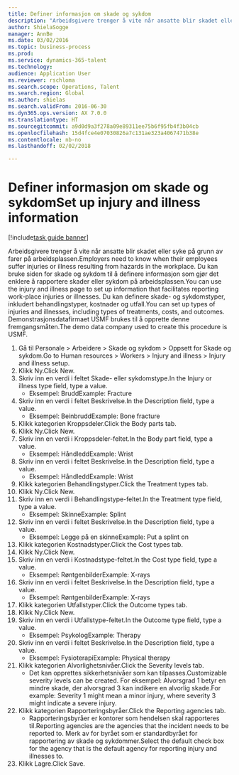 ```yaml
--- 
title: Definer informasjon om skade og sykdom
description: "Arbeidsgivere trenger å vite når ansatte blir skadet eller syke på grunn av farer på arbeidsplassen."
author: ShielaSogge
manager: AnnBe
ms.date: 03/02/2016
ms.topic: business-process
ms.prod: 
ms.service: dynamics-365-talent
ms.technology: 
audience: Application User
ms.reviewer: rschloma
ms.search.scope: Operations, Talent
ms.search.region: Global
ms.author: shielas
ms.search.validFrom: 2016-06-30
ms.dyn365.ops.version: AX 7.0.0
ms.translationtype: HT
ms.sourcegitcommit: a9d0d9a3f278a09e89311ee75b6f95fb4f3b04cb
ms.openlocfilehash: 15d4fce4e07030826a7c131ae323a4067471b38e
ms.contentlocale: nb-no
ms.lasthandoff: 02/02/2018

---
```

# <a name="set-up-injury-and-illness-information"></a><span data-ttu-id="8fe91-103">Definer informasjon om skade og sykdom</span><span class="sxs-lookup"><span data-stu-id="8fe91-103">Set up injury and illness information</span></span>

[!include[task guide banner](../../includes/task-guide-banner.md)]

<span data-ttu-id="8fe91-104">Arbeidsgivere trenger å vite når ansatte blir skadet eller syke på grunn av farer på arbeidsplassen.</span><span class="sxs-lookup"><span data-stu-id="8fe91-104">Employers need to know when their employees suffer injuries or illness resulting from hazards in the workplace.</span></span> <span data-ttu-id="8fe91-105">Du kan bruke siden for skade og sykdom til å definere informasjon som gjør det enklere å rapportere skader eller sykdom på arbeidsplassen.</span><span class="sxs-lookup"><span data-stu-id="8fe91-105">You can use the injury and illness page to set up information that facilitates reporting work-place injuries or illnesses.</span></span> <span data-ttu-id="8fe91-106">Du kan definere skade- og sykdomstyper, inkludert behandlingstyper, kostnader og utfall.</span><span class="sxs-lookup"><span data-stu-id="8fe91-106">You can set up types of injuries and illnesses, including types of treatments, costs, and outcomes.</span></span> <span data-ttu-id="8fe91-107">Demonstrasjonsdatafirmaet USMF brukes til å opprette denne fremgangsmåten.</span><span class="sxs-lookup"><span data-stu-id="8fe91-107">The demo data company used to create this procedure is USMF.</span></span>

1. <span data-ttu-id="8fe91-108">Gå til Personale > Arbeidere > Skade og sykdom > Oppsett for Skade og sykdom.</span><span class="sxs-lookup"><span data-stu-id="8fe91-108">Go to Human resources > Workers > Injury and illness > Injury and illness setup.</span></span>
2. <span data-ttu-id="8fe91-109">Klikk Ny.</span><span class="sxs-lookup"><span data-stu-id="8fe91-109">Click New.</span></span>
3. <span data-ttu-id="8fe91-110">Skriv inn en verdi i feltet Skade- eller sykdomstype.</span><span class="sxs-lookup"><span data-stu-id="8fe91-110">In the Injury or illness type field, type a value.</span></span>
    * <span data-ttu-id="8fe91-111">Eksempel: Brudd</span><span class="sxs-lookup"><span data-stu-id="8fe91-111">Example: Fracture</span></span>  
4. <span data-ttu-id="8fe91-112">Skriv inn en verdi i feltet Beskrivelse.</span><span class="sxs-lookup"><span data-stu-id="8fe91-112">In the Description field, type a value.</span></span>
    * <span data-ttu-id="8fe91-113">Eksempel: Beinbrudd</span><span class="sxs-lookup"><span data-stu-id="8fe91-113">Example: Bone fracture</span></span>  
5. <span data-ttu-id="8fe91-114">Klikk kategorien Kroppsdeler.</span><span class="sxs-lookup"><span data-stu-id="8fe91-114">Click the Body parts tab.</span></span>
6. <span data-ttu-id="8fe91-115">Klikk Ny.</span><span class="sxs-lookup"><span data-stu-id="8fe91-115">Click New.</span></span>
7. <span data-ttu-id="8fe91-116">Skriv inn en verdi i Kroppsdeler-feltet.</span><span class="sxs-lookup"><span data-stu-id="8fe91-116">In the Body part field, type a value.</span></span>
    * <span data-ttu-id="8fe91-117">Eksempel: Håndledd</span><span class="sxs-lookup"><span data-stu-id="8fe91-117">Example: Wrist</span></span>  
8. <span data-ttu-id="8fe91-118">Skriv inn en verdi i feltet Beskrivelse.</span><span class="sxs-lookup"><span data-stu-id="8fe91-118">In the Description field, type a value.</span></span>
    * <span data-ttu-id="8fe91-119">Eksempel: Håndledd</span><span class="sxs-lookup"><span data-stu-id="8fe91-119">Example: Wrist</span></span>  
9. <span data-ttu-id="8fe91-120">Klikk kategorien Behandlingstyper.</span><span class="sxs-lookup"><span data-stu-id="8fe91-120">Click the Treatment types tab.</span></span>
10. <span data-ttu-id="8fe91-121">Klikk Ny.</span><span class="sxs-lookup"><span data-stu-id="8fe91-121">Click New.</span></span>
11. <span data-ttu-id="8fe91-122">Skriv inn en verdi i Behandlingstype-feltet.</span><span class="sxs-lookup"><span data-stu-id="8fe91-122">In the Treatment type field, type a value.</span></span>
    * <span data-ttu-id="8fe91-123">Eksempel: Skinne</span><span class="sxs-lookup"><span data-stu-id="8fe91-123">Example: Splint</span></span>  
12. <span data-ttu-id="8fe91-124">Skriv inn en verdi i feltet Beskrivelse.</span><span class="sxs-lookup"><span data-stu-id="8fe91-124">In the Description field, type a value.</span></span>
    * <span data-ttu-id="8fe91-125">Eksempel: Legge på en skinne</span><span class="sxs-lookup"><span data-stu-id="8fe91-125">Example: Put a splint on</span></span>  
13. <span data-ttu-id="8fe91-126">Klikk kategorien Kostnadstyper.</span><span class="sxs-lookup"><span data-stu-id="8fe91-126">Click the Cost types tab.</span></span>
14. <span data-ttu-id="8fe91-127">Klikk Ny.</span><span class="sxs-lookup"><span data-stu-id="8fe91-127">Click New.</span></span>
15. <span data-ttu-id="8fe91-128">Skriv inn en verdi i Kostnadstype-feltet.</span><span class="sxs-lookup"><span data-stu-id="8fe91-128">In the Cost type field, type a value.</span></span>
    * <span data-ttu-id="8fe91-129">Eksempel: Røntgenbilder</span><span class="sxs-lookup"><span data-stu-id="8fe91-129">Example: X-rays</span></span>  
16. <span data-ttu-id="8fe91-130">Skriv inn en verdi i feltet Beskrivelse.</span><span class="sxs-lookup"><span data-stu-id="8fe91-130">In the Description field, type a value.</span></span>
    * <span data-ttu-id="8fe91-131">Eksempel: Røntgenbilder</span><span class="sxs-lookup"><span data-stu-id="8fe91-131">Example: X-rays</span></span>  
17. <span data-ttu-id="8fe91-132">Klikk kategorien Utfallstyper.</span><span class="sxs-lookup"><span data-stu-id="8fe91-132">Click the Outcome types tab.</span></span>
18. <span data-ttu-id="8fe91-133">Klikk Ny.</span><span class="sxs-lookup"><span data-stu-id="8fe91-133">Click New.</span></span>
19. <span data-ttu-id="8fe91-134">Skriv inn en verdi i Utfallstype-feltet.</span><span class="sxs-lookup"><span data-stu-id="8fe91-134">In the Outcome type field, type a value.</span></span>
    * <span data-ttu-id="8fe91-135">Eksempel: Psykolog</span><span class="sxs-lookup"><span data-stu-id="8fe91-135">Example: Therapy</span></span>  
20. <span data-ttu-id="8fe91-136">Skriv inn en verdi i feltet Beskrivelse.</span><span class="sxs-lookup"><span data-stu-id="8fe91-136">In the Description field, type a value.</span></span>
    * <span data-ttu-id="8fe91-137">Eksempel: Fysioterapi</span><span class="sxs-lookup"><span data-stu-id="8fe91-137">Example: Physical therapy</span></span>  
21. <span data-ttu-id="8fe91-138">Klikk kategorien Alvorlighetsnivåer.</span><span class="sxs-lookup"><span data-stu-id="8fe91-138">Click the Severity levels tab.</span></span>
    * <span data-ttu-id="8fe91-139">Det kan opprettes sikkerhetsnivåer som kan tilpasses.</span><span class="sxs-lookup"><span data-stu-id="8fe91-139">Customizable severity levels can be created.</span></span> <span data-ttu-id="8fe91-140">For eksempel: Alvorsgrad 1 betyr en mindre skade, der alvorsgrad 3 kan indikere en alvorlig skade.</span><span class="sxs-lookup"><span data-stu-id="8fe91-140">For example: Severity 1 might mean a minor injury, where severity 3 might indicate a severe injury.</span></span>  
22. <span data-ttu-id="8fe91-141">Klikk kategorien Rapporteringsbyråer.</span><span class="sxs-lookup"><span data-stu-id="8fe91-141">Click the Reporting agencies tab.</span></span>
    * <span data-ttu-id="8fe91-142">Rapporteringsbyråer er kontorer som hendelsen skal rapporteres til.</span><span class="sxs-lookup"><span data-stu-id="8fe91-142">Reporting agencies are the agencies that the incident needs to be reported to.</span></span> <span data-ttu-id="8fe91-143">Merk av for byrået som er standardbyrået for rapportering av skade og sykdommer.</span><span class="sxs-lookup"><span data-stu-id="8fe91-143">Select the default check box for the agency that is the default agency for reporting injury and illnesses to.</span></span>  
23. <span data-ttu-id="8fe91-144">Klikk Lagre.</span><span class="sxs-lookup"><span data-stu-id="8fe91-144">Click Save.</span></span>


